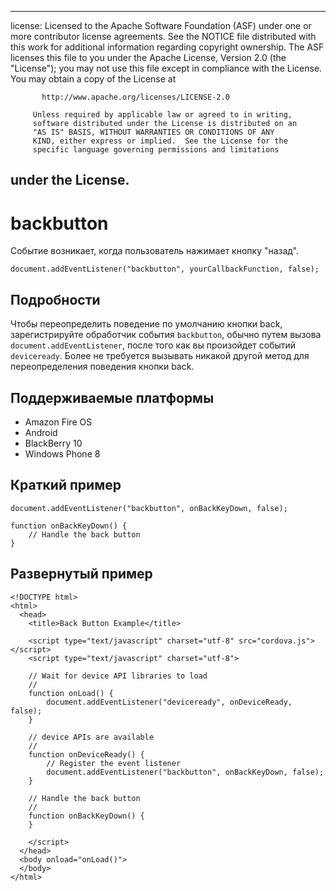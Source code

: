 * * *

license: Licensed to the Apache Software Foundation (ASF) under one or more contributor license agreements. See the NOTICE file distributed with this work for additional information regarding copyright ownership. The ASF licenses this file to you under the Apache License, Version 2.0 (the "License"); you may not use this file except in compliance with the License. You may obtain a copy of the License at

           http://www.apache.org/licenses/LICENSE-2.0
    
         Unless required by applicable law or agreed to in writing,
         software distributed under the License is distributed on an
         "AS IS" BASIS, WITHOUT WARRANTIES OR CONDITIONS OF ANY
         KIND, either express or implied.  See the License for the
         specific language governing permissions and limitations
    

## under the License.

# backbutton

Событие возникает, когда пользователь нажимает кнопку "назад".

    document.addEventListener("backbutton", yourCallbackFunction, false);
    

## Подробности

Чтобы переопределить поведение по умолчанию кнопки back, зарегистрируйте обработчик события `backbutton`, обычно путем вызова `document.addEventListener`, после того как вы произойдет событий `deviceready`. Более не требуется вызывать никакой другой метод для переопределения поведения кнопки back.

## Поддерживаемые платформы

*   Amazon Fire OS
*   Android
*   BlackBerry 10
*   Windows Phone 8

## Краткий пример

    document.addEventListener("backbutton", onBackKeyDown, false);
    
    function onBackKeyDown() {
        // Handle the back button
    }
    

## Развернутый пример

    <!DOCTYPE html>
    <html>
      <head>
        <title>Back Button Example</title>
    
        <script type="text/javascript" charset="utf-8" src="cordova.js"></script>
        <script type="text/javascript" charset="utf-8">
    
        // Wait for device API libraries to load
        //
        function onLoad() {
            document.addEventListener("deviceready", onDeviceReady, false);
        }
    
        // device APIs are available
        //
        function onDeviceReady() {
            // Register the event listener
            document.addEventListener("backbutton", onBackKeyDown, false);
        }
    
        // Handle the back button
        //
        function onBackKeyDown() {
        }
    
        </script>
      </head>
      <body onload="onLoad()">
      </body>
    </html>
